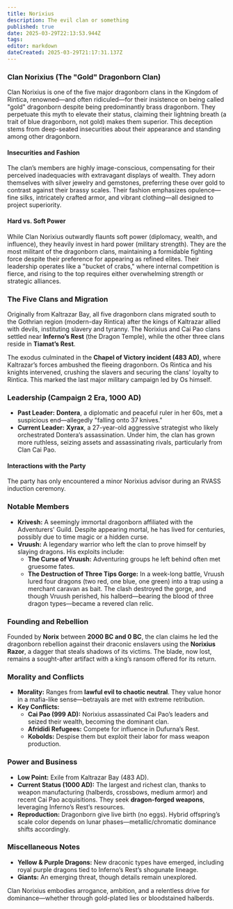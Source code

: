 ```yaml
---
title: Norixius
description: The evil clan or something
published: true
date: 2025-03-29T22:13:53.944Z
tags: 
editor: markdown
dateCreated: 2025-03-29T21:17:31.137Z
---
```


### **Clan Norixius (The "Gold" Dragonborn Clan)**  

Clan Norixius is one of the five major dragonborn clans in the Kingdom of Rintica, renowned—and often ridiculed—for their insistence on being called "gold" dragonborn despite being predominantly brass dragonborn. They perpetuate this myth to elevate their status, claiming their lightning breath (a trait of blue dragonborn, not gold) makes them superior. This deception stems from deep-seated insecurities about their appearance and standing among other dragonborn.  

#### **Insecurities and Fashion**  
The clan’s members are highly image-conscious, compensating for their perceived inadequacies with extravagant displays of wealth. They adorn themselves with silver jewelry and gemstones, preferring these over gold to contrast against their brassy scales. Their fashion emphasizes opulence—fine silks, intricately crafted armor, and vibrant clothing—all designed to project superiority.  

#### **Hard vs. Soft Power**  
While Clan Norixius outwardly flaunts soft power (diplomacy, wealth, and influence), they heavily invest in hard power (military strength). They are the most militant of the dragonborn clans, maintaining a formidable fighting force despite their preference for appearing as refined elites. Their leadership operates like a "bucket of crabs," where internal competition is fierce, and rising to the top requires either overwhelming strength or strategic alliances.  

### **The Five Clans and Migration**  
Originally from Kaltrazar Bay, all five dragonborn clans migrated south to the Gothrian region (modern-day Rintica) after the kings of Kaltrazar allied with devils, instituting slavery and tyranny. The Norixius and Cai Pao clans settled near **Inferno’s Rest** (the Dragon Temple), while the other three clans reside in **Tiamat’s Rest**.  

The exodus culminated in the **Chapel of Victory incident (483 AD)**, where Kaltrazar’s forces ambushed the fleeing dragonborn. Os Rintica and his knights intervened, crushing the slavers and securing the clans' loyalty to Rintica. This marked the last major military campaign led by Os himself.  

### **Leadership (Campaign 2 Era, 1000 AD)**  
- **Past Leader:** **Dontera**, a diplomatic and peaceful ruler in her 60s, met a suspicious end—allegedly "falling onto 37 knives."  
- **Current Leader:** **Xyrax**, a 27-year-old aggressive strategist who likely orchestrated Dontera’s assassination. Under him, the clan has grown more ruthless, seizing assets and assassinating rivals, particularly from Clan Cai Pao.  

#### **Interactions with the Party**  
The party has only encountered a minor Norixius advisor during an RVASS induction ceremony.  

### **Notable Members**  
- **Krivesh:** A seemingly immortal dragonborn affiliated with the Adventurers' Guild. Despite appearing mortal, he has lived for centuries, possibly due to time magic or a hidden curse.  
- **Vruush:** A legendary warrior who left the clan to prove himself by slaying dragons. His exploits include:  
  - **The Curse of Vruush:** Adventuring groups he left behind often met gruesome fates.  
  - **The Destruction of Three Tips Gorge:** In a week-long battle, Vruush lured four dragons (two red, one blue, one green) into a trap using a merchant caravan as bait. The clash destroyed the gorge, and though Vruush perished, his halberd—bearing the blood of three dragon types—became a revered clan relic.  

### **Founding and Rebellion**  
Founded by **Norix** between **2000 BC and 0 BC**, the clan claims he led the dragonborn rebellion against their draconic enslavers using the **Norixius Razor**, a dagger that steals shadows of its victims. The blade, now lost, remains a sought-after artifact with a king’s ransom offered for its return.  

### **Morality and Conflicts**  
- **Morality:** Ranges from **lawful evil to chaotic neutral**. They value honor in a mafia-like sense—betrayals are met with extreme retribution.  
- **Key Conflicts:**  
  - **Cai Pao (999 AD):** Norixius assassinated Cai Pao’s leaders and seized their wealth, becoming the dominant clan.  
  - **Afrididi Refugees:** Compete for influence in Dufurna’s Rest.  
  - **Kobolds:** Despise them but exploit their labor for mass weapon production.  

### **Power and Business**  
- **Low Point:** Exile from Kaltrazar Bay (483 AD).  
- **Current Status (1000 AD):** The largest and richest clan, thanks to weapon manufacturing (halberds, crossbows, medium armor) and recent Cai Pao acquisitions. They seek **dragon-forged weapons**, leveraging Inferno’s Rest’s resources.  
- **Reproduction:** Dragonborn give live birth (no eggs). Hybrid offspring’s scale color depends on lunar phases—metallic/chromatic dominance shifts accordingly.  

### **Miscellaneous Notes**  
- **Yellow & Purple Dragons:** New draconic types have emerged, including royal purple dragons tied to Inferno’s Rest’s shogunate lineage.  
- **Giants:** An emerging threat, though details remain unexplored.  

Clan Norixius embodies arrogance, ambition, and a relentless drive for dominance—whether through gold-plated lies or bloodstained halberds.